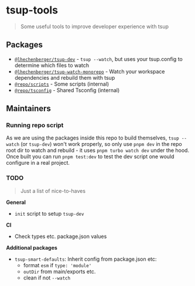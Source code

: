 <!-- @replace heading -->

# tsup-tools

> Some useful tools to improve developer experience with tsup

<!-- /@replace heading -->

## Packages

<!-- @replace packages -->

- [`@lhechenberger/tsup-dev`](packages/tsup-dev/README.md) - `tsup --watch`, but uses your tsup.config to determine which files to watch
- [`@lhechenberger/tsup-watch-monorepo`](packages/tsup-watch-monorepo/README.md) - Watch your workspace dependencies and rebuild them with tsup
- [`@repo/scripts`](packages/scripts/README.md) - Some scripts (internal)
- [`@repo/tsconfig`](packages/tsconfig/README.md) - Shared Tsconfig (internal)

<!-- /@replace packages -->

## Maintainers

### Running repo script

As we are using the packages inside this repo to build themselves, `tsup --watch` (or `tsup-dev`) won't work properly, so only use `pnpm dev` in the repo root dir to watch and rebuild - it uses `pnpm turbo watch dev` under the hood. Once built you can run `pnpm test:dev` to test the dev script one would configure in a real project.

### TODO

> Just a list of nice-to-haves

**General**

- `init` script to setup `tsup-dev`

**CI**

- Check types etc. package.json values

**Additional packages**

- `tsup-smart-defaults`: Inherit config from package.json etc:
  - format `esm` if `type: 'module'`
  - `outDir` from main/exports etc.
  - clean if not `--watch`
